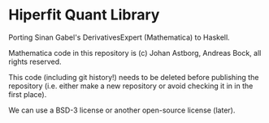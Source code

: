 Hiperfit Quant Library
======================

Porting Sinan Gabel's DerivativesExpert (Mathematica) to Haskell.

Mathematica code in this repository is (c) Johan Astborg, Andreas Bock, all rights reserved.

This code (including git history!) needs to be deleted before publishing the
repository (i.e. either make a new repository or avoid checking it in in the
first place).

We can use a BSD-3 license or another open-source license (later).
